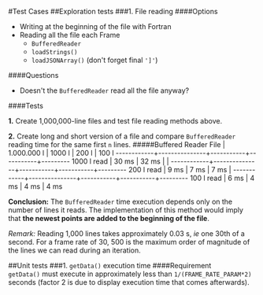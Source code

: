 #Test Cases
##Exploration tests
###1. File reading
####Options

- Writing at the beginning of the file with Fortran
- Reading all the file each Frame
	- `BufferedReader`
	- `loadStrings()`
	- `loadJSONArray()` (don't forget final `']'`)

####Questions

- Doesn't the `BufferedReader` read all the file anyway?

####Tests

**1.** Create 1,000,000-line files and test file reading methods above.

**2.** Create long and short version of a file and compare `BufferedReader` reading time for the same first `n` lines. 
#####Buffered Reader
    File		| 1.000.000 l	| 1000 l	| 200 l		| 100 l
    ------------+---------------+-----------+-----------+---------
    1000 l read | 30 ms			| 32 ms		|			|
	------------+---------------+-----------+-----------+---------
	200 l read	| 9 ms			| 7 ms		| 7	ms		|
	------------+---------------+-----------+-----------+---------
	100 l read	| 6 ms			| 4 ms		| 4 ms 		| 4 ms

**Conclusion:** The `BufferedReader` time execution depends only on the number of lines it reads. The implementation of this method would imply that **the newest points are added to the beginning of the file**.

*Remark:* Reading 1,000 lines takes approximately 0.03 s, *ie* one 30th of a second. For a frame rate of 30, 500 is the maximum order of magnitude of the lines we can read during an iteration. 

##Unit tests
###1. `getData()` execution time
####Requirement  
`getData()` must execute in approximately less than `1/(FRAME_RATE_PARAM*2)` seconds (factor 2 is due to display execution time that comes afterwards).
